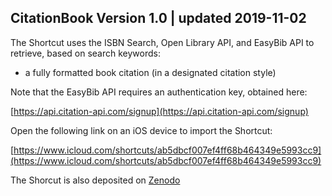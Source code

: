 ## CitationBook Version 1.0 | updated 2019-11-02

The Shortcut uses the ISBN Search, Open Library API, and EasyBib API to retrieve, based on search keywords:

* a fully formatted book citation (in a designated citation style)

Note that the EasyBib API requires an authentication key, obtained here:

[https://api.citation-api.com/signup](https://api.citation-api.com/signup)

Open the following link on an iOS device to import the Shortcut:

[https://www.icloud.com/shortcuts/ab5dbcf007ef4ff68b464349e5993cc9](https://www.icloud.com/shortcuts/ab5dbcf007ef4ff68b464349e5993cc9)

The Shorcut is also deposited on [Zenodo](https://zenodo.org/record/3555602#.XgvrWi9OmfA)